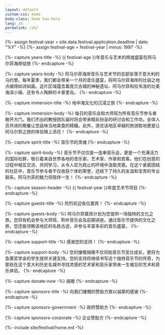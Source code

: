 ```yaml
---
layout: default
custom-css: home
body-class: home has-hero
lang: zh
permalink: /zh/
---
```

{%- assign festival-year = site.data.festival.application.deadline | date: "%Y" -%}
{%- assign festival-age = festival-year | minus: 1997 -%}

{%- capture years-title -%}
{{ festival-age }}年音乐与艺术的辉煌盛宴在阿马尔菲海岸绽放
{%- endcapture -%}

{%- capture years-body -%}
阿马尔菲海岸音乐与艺术节的总部坐落于意大利的马约里。每年夏季，我们都会带来一个月的音乐盛宴，将阿马尔菲海岸的壮丽之地点缀得如诗如画。这片区域蕴含着庞贝古城的神秘遗址、阿马尔菲和拉韦洛的壮美海滨小镇、还有令人陶醉的卡普里岛。
{%- endcapture -%}

{%- capture immersion-title -%}
地中海文化的沉浸之旅
{%- endcapture -%}

{%- capture immersion-body -%}
每日的音乐会和大师班为所有音乐节参与者敞开大门。我们杰出的教授团队届时将会带来精彩纷呈的研讨会和工作坊。全体人员共进的晚餐让您品味当地美食的精髓。此外，游览该地区卓越的旅游胜地更是让阿马尔菲之旅的体验锦上添花！
{%- endcapture -%}

{%- capture spirit-title -%}
音乐节的灵魂
{%- endcapture -%}

{%- capture spirit-body -%}
音乐节不仅仅是一连串音乐会，更是一个充满活力的国际社群，吸引着来自世界各地的音乐家、艺术家、作家和宾客。他们在创意的过程中相互交流、共同学习，从令人叹为观止的环境中汲取灵感。在这个紧密团结的社区中，音乐节参与者不仅收获个体的荣誉，还结下了持久的友谊和宝贵的专业联系。阿马尔菲的魅力将陪伴一生！
{%- endcapture -%}

{%- capture season-header -%}
{{ festival-year }}年度艺术节项目
{%- endcapture -%}

{%- capture guests-title -%}
热烈欢迎各位嘉宾！
{%- endcapture -%}

{%- capture guests-body -%}
阿马尔菲嘉宾计划为您提供一场独特的文化之旅。您将有机会参与大师班、聆听音乐会及前期讲座。通过音乐节提供的文化之旅，您还能领略该地区的名胜古迹，并参与丰富多彩的音乐盛宴。
{%- endcapture -%}

{%- capture support-title -%} 
感谢您的支持！
{%- endcapture -%}

{%- capture support-body -%}
您的慷慨捐赠不仅将助音乐节茁壮成长，更将为急需奖学金的学生提供关键支持。您的支持将继续书写这个独特音乐节的传奇，为那些在这个意大利历史名城中寻找灵感的艺术家和音乐家带来一生难忘的艺术和音乐体验。
{%- endcapture -%}

{%- capture donate-now -%}
捐赠
{%- endcapture -%}

{%- capture sponsors-title -%}
向我们慷慨的赞助方致以诚挚的感谢
{%- endcapture -%}

{%- capture sponsors-government -%}
政府赞助方
{%- endcapture -%}

{%- capture sponsors-corporate -%}
企业赞助方
{%- endcapture -%}

{%- include site/festival/home.md -%}